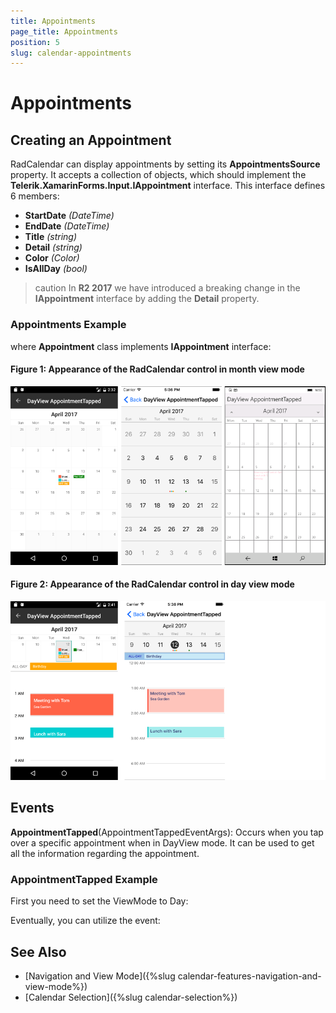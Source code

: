 ```yaml
---
title: Appointments
page_title: Appointments
position: 5
slug: calendar-appointments
---
```


# Appointments #

## Creating an Appointment ##

RadCalendar can display appointments by setting its **AppointmentsSource** property. It accepts a collection of objects, which should implement the **Telerik.XamarinForms.Input.IAppointment** interface. This interface defines 6 members:

- **StartDate** *(DateTime)*
- **EndDate** *(DateTime)*
- **Title** *(string)*
- **Detail** *(string)*
- **Color** *(Color)*
- **IsAllDay** *(bool)*

>caution In **R2 2017** we have introduced a breaking change in the **IAppointment** interface by adding the **Detail** property. 

### Appointments Example ###

<snippet id='calendar-gettingstarted-appointmentssource-csharp'/>

where **Appointment** class implements **IAppointment** interface:

<snippet id='calendar-getting-started-appointment-class'/>

#### **Figure 1: Appearance of the RadCalendar control in month view mode**
![Appointments monthview](images/monthviews.png)

#### **Figure 2: Appearance of the RadCalendar control in day view mode**
![Appointments dayview](images/dayviews.png)

## Events ##
 
**AppointmentTapped**(AppointmentTappedEventArgs): Occurs when you tap over a specific appointment when in DayView mode. It can be used to get all the information regarding the appointment.

### AppointmentTapped Example ###

First you need to set the ViewMode to Day:

<snippet id='calendar-features-setviewmode-csharp'/>

Eventually, you can utilize the event: 

<snippet id='calendar-features-appointmenttapped-csharp'/>

## See Also

* [Navigation and View Mode]({%slug calendar-features-navigation-and-view-mode%})
* [Calendar Selection]({%slug calendar-selection%})

